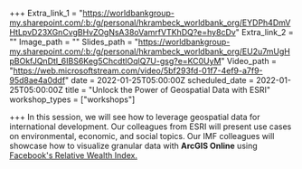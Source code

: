 +++
Extra_link_1 = "https://worldbankgroup-my.sharepoint.com/:b:/g/personal/hkrambeck_worldbank_org/EYDPh4DmVHtLpvD23XGnCvgBHvZOgNsA38oVamrfVTKhDQ?e=hy8cDv"
Extra_link_2 = ""
Image_path = ""
Slides_path = "https://worldbankgroup-my.sharepoint.com/:b:/g/personal/hkrambeck_worldbank_org/EU2u7mUgHpBOkfJQnDtI_6IBS6Keg5ChcdtlOqlQ7U-gsg?e=KC0UyM"
Video_path = "https://web.microsoftstream.com/video/5bf293fd-01f7-4ef9-a7f9-95d8ae4a0ddf"
date = 2022-01-25T05:00:00Z
scheduled_date = 2022-01-25T05:00:00Z
title = "Unlock the Power of Geospatial Data with ESRI"
workshop_types = ["workshops"]

+++
In this session, we will see how to leverage geospatial data for international development. Our colleagues from ESRI will present use cases on environmental, economic, and social topics. Our IMF colleagues will showcase how to visualize granular data with **ArcGIS Online** using [Facebook's Relative Wealth Index.](https://mcas-proxyweb.mcas.ms/certificate-checker?login=false&originalUrl=https%3A%2F%2Fdataforgood.facebook.com.mcas.ms%2Fdfg%2Ftools%2Frelative-wealth-index%3FMcasTsid%3D20893&McasCSRF=61e51ce6e9892c18021bbb6676d07d2a00ab9f19df6689a5277e9823b15f8824 "https://dataforgood.facebook.com/dfg/tools/relative-wealth-index")